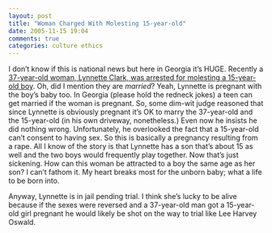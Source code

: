 ```yaml
---
layout: post
title: "Woman Charged With Molesting 15-year-old"
date: 2005-11-15 19:04
comments: true
categories: culture ethics
---
```


I don&#8217;t know if this is national news but here in Georgia it&#8217;s <span class="caps"><span class="caps"><span class="caps"><span class="caps">HUGE</span></span></span></span>.  Recently a <a title="Woman Charged With Molesting 15-Year-Old" href="http://www.gainesvilletimes.com/news/stories/20051115/localnews/37821.shtml">37-year-old woman, Lynnette Clark, was arrested for molesting a 15-year-old boy</a>.  Oh, did I mention they are <em>married</em>?  Yeah, Lynnette is pregnant with the boy&#8217;s baby too.   In Georgia (please hold the redneck jokes) a teen can get married if the woman is pregnant.  So, some dim-wit judge reasoned that since Lynnette is obviously pregnant it&#8217;s OK to marry the 37-year-old and the 15-year-old (in his own driveway, nonetheless.)  Even now he insists he did nothing wrong.  Unfortunately, he overlooked the fact that a 15-year-old can&#8217;t consent to having sex.  So this is basically a pregnancy resulting from a rape.  All I know of the story is that Lynnette has a son that&#8217;s about 15 as well and the two boys would frequently play together.  Now that&#8217;s just sickening.  How can this woman be attracted to a boy the same age as her son?  I can&#8217;t fathom it.  My heart breaks most for the unborn baby; what a life to be born into.

Anyway, Lynnette is in jail pending trial.  I think she&#8217;s lucky to be alive because if the sexes were reversed and a 37-year-old man got a 15-year-old girl pregnant he would likely be shot on the way to trial like Lee Harvey Oswald.